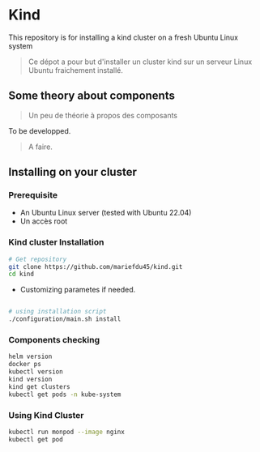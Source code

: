# Kind
This repository is for installing a kind cluster on a fresh Ubuntu Linux system

> Ce dépot a pour but d'installer un cluster kind sur un serveur Linux Ubuntu fraichement installé.


## Some theory about components
> Un peu de théorie à propos des composants

To be developped.
> A faire.




## Installing on your cluster
### Prerequisite
- An Ubuntu Linux server (tested with Ubuntu 22.04)
- Un accès root

### Kind cluster Installation
```bash
# Get repository
git clone https://github.com/mariefdu45/kind.git
cd kind
```
- Customizing parametes if needed.
  
```bash

# using installation script
./configuration/main.sh install
```

### Components checking
```bash
helm version
docker ps
kubectl version
kind version
kind get clusters
kubectl get pods -n kube-system 
```


### Using Kind Cluster
```bash
kubectl run monpod --image nginx
kubectl get pod
```

